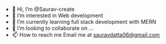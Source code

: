 - 👋 Hi, I’m @Saurav-create
- 👀 I’m interested in Web development
- 🌱 I’m currently learning full stack development with MERN
- 💞️ I’m looking to collaborate on ...
- 📫 How to reach me Email me at sauravdatta06@gmail.com

<!---
Saurav-create/Saurav-create is a ✨ special ✨ repository because its `README.md` (this file) appears on your GitHub profile.
You can click the Preview link to take a look at your changes.
--->
